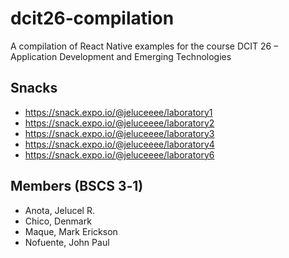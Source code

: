 # dcit26‐compilation
A compilation of React Native examples for the course DCIT 26 – Application Development and
Emerging Technologies

## Snacks
* https://snack.expo.io/@jeluceeee/laboratory1
* https://snack.expo.io/@jeluceeee/laboratory2
* https://snack.expo.io/@jeluceeee/laboratory3
* https://snack.expo.io/@jeluceeee/laboratory4
* https://snack.expo.io/@jeluceeee/laboratory6

## Members (BSCS 3‐1)
* Anota, Jelucel R.
* Chico, Denmark
* Maque, Mark Erickson
* Nofuente, John Paul